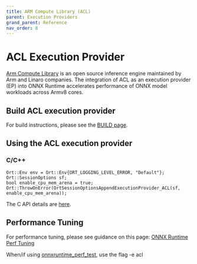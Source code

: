 ```yaml
---
title: ARM Compute Library (ACL)
parent: Execution Providers
grand_parent: Reference
nav_order: 8
---
```


# ACL Execution Provider

[Arm Compute Library](https://github.com/ARM-software/ComputeLibrary) is an open source inference engine maintained by Arm and Linaro companies. The integration of ACL as an execution provider (EP) into ONNX Runtime accelerates performance of ONNX model workloads across Armv8 cores.

## Build ACL execution provider
For build instructions, please see the [BUILD page](../../how-to/build.md#ARM-Compute-Library).

## Using the ACL execution provider
### C/C++
```
Ort::Env env = Ort::Env{ORT_LOGGING_LEVEL_ERROR, "Default"};
Ort::SessionOptions sf;
bool enable_cpu_mem_arena = true;
Ort::ThrowOnError(OrtSessionOptionsAppendExecutionProvider_ACL(sf, enable_cpu_mem_arena));
```
The C API details are [here](../api/c-api.md).

## Performance Tuning
For performance tuning, please see guidance on this page: [ONNX Runtime Perf Tuning](../../how-to/tune-performance.md)

When/if using [onnxruntime_perf_test](https://github.com/microsoft/onnxruntime/tree/master/onnxruntime/test/perftest), use the flag -e acl
